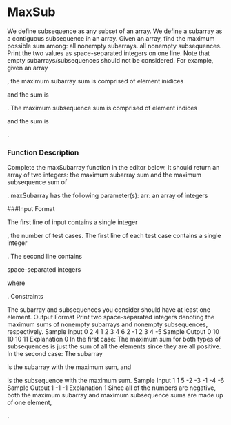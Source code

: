 # MaxSub

We define subsequence as any subset of an array. We define a subarray as a contiguous subsequence in an array. 
Given an array, find the maximum possible sum among:
all nonempty subarrays. 
all nonempty subsequences. 
Print the two values as space-separated integers on one line. 
Note that empty subarrays/subsequences should not be considered. 
For example, given an array 



















, the maximum subarray sum is comprised of element inidices 





and the sum is 












. The maximum subsequence sum is comprised of element indices 









and the sum is 









. 
### Function Description 

Complete the maxSubarray function in the editor below. It should return an array of two integers: the maximum subarray sum and the maximum subsequence sum of 



. 
maxSubarray has the following parameter(s): 
arr: an array of integers 

###Input Format

The first line of input contains a single integer 

, the number of test cases.
The first line of each test case contains a single integer 

. 
The second line contains 

space-separated integers 






where 





. 
Constraints
























The subarray and subsequences you consider should have at least one element.
Output Format
Print two space-separated integers denoting the maximum sums of nonempty subarrays and nonempty subsequences, respectively. 
Sample Input 0
2
4
1 2 3 4
6
2 -1 2 3 4 -5
Sample Output 0
10 10
10 11
Explanation 0
In the first case: The maximum sum for both types of subsequences is just the sum of all the elements since they are all positive.
In the second case: The subarray 












is the subarray with the maximum sum, and 









is the subsequence with the maximum sum.
Sample Input 1
1
5
-2 -3 -1 -4 -6
Sample Output 1
-1 -1
Explanation 1
Since all of the numbers are negative, both the maximum subarray and maximum subsequence sums are made up of one element, 


.
